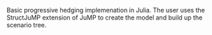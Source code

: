 Basic progressive hedging implemenation in Julia.  The user uses the StructJuMP extension of JuMP to create the model and build up the scenario tree.
